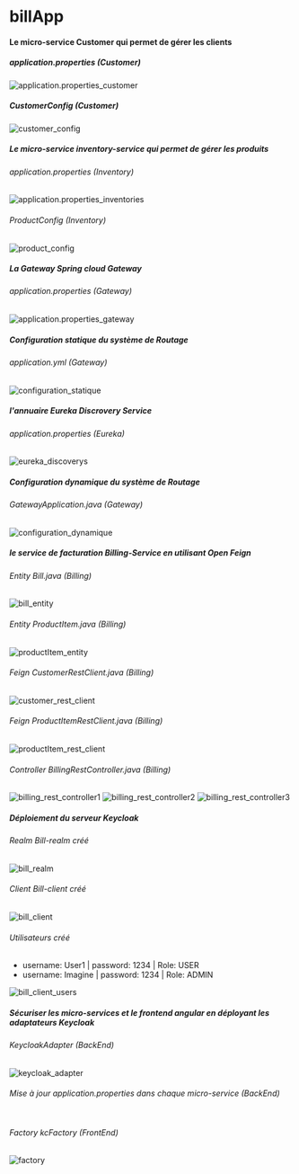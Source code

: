 # billApp

<!DOCTYPE html>
<html lang="en">
  <head>
    <meta charset="UTF-8" />
    <meta http-equiv="X-UA-Compatible" content="IE=edge" />
    <meta name="viewport" content="width=device-width, initial-scale=1.0" />
    <title>Document</title>
  </head>
  <body>
    <div>
      <h4>Le micro-service Customer qui permet de gérer les clients</h4>
      <h5>application.properties (Customer)</h5>
      <img
        src="./images/properties_customer.png"
        alt="application.properties_customer"
      />
      <h5>CustomerConfig (Customer)</h5>
      <img src="./images/customer_config.png" alt="customer_config" />
    </div>
    <div>
      <h5>
        Le micro-service inventory-service qui permet de gérer les produits
      </h5>
      <h6>application.properties (Inventory)</h6>
      <img
        src="./images/properties_inventories.png"
        alt="application.properties_inventories"
      />
      <h6>ProductConfig (Inventory)</h6>
      <img src="./images/product_config.png" alt="product_config" />
    </div>
    <div>
      <h5>La Gateway Spring cloud Gateway</h5>
      <h6>application.properties (Gateway)</h6>
      <img
        src="./images/properties_gateway.png"
        alt="application.properties_gateway"
      />
    </div>
    <div>
      <h5>Configuration statique du système de Routage</h5>
      <h6>application.yml (Gateway)</h6>
      <img src="./images/config_statique.png" alt="configuration_statique" />
    </div>
    <div>
      <h5>l'annuaire Eureka Discrovery Service</h5>
      <h6>application.properties (Eureka)</h6>
      <img src="./images/eureka_discovery.png" alt="eureka_discoverys" />
    </div>
    <div>
      <h5>Configuration dynamique du système de Routage</h5>
      <h6>GatewayApplication.java (Gateway)</h6>
      <img src="./images/config_dynamique.png" alt="configuration_dynamique" />
    </div>
    <div>
      <h5>le service de facturation Billing-Service en utilisant Open Feign</h5>
      <h6>Entity Bill.java (Billing)</h6>
      <img src="./images/bill_entity.png" alt="bill_entity" />
      <h6>Entity ProductItem.java (Billing)</h6>
      <img src="./images/productItem_entity.png" alt="productItem_entity" />
      <h6>Feign CustomerRestClient.java (Billing)</h6>
      <img src="./images/customer_rest_client.png" alt="customer_rest_client" />
      <h6>Feign ProductItemRestClient.java (Billing)</h6>
      <img
        src="./images/productItem_rest_client.png"
        alt="productItem_rest_client"
      />
      <h6>Controller BillingRestController.java (Billing)</h6>
      <img
        src="./images/billing_rest_controller1.png"
        alt="billing_rest_controller1"
      />
      <img
        src="./images/billing_rest_controller2.png"
        alt="billing_rest_controller2"
      />
      <img
        src="./images/billing_rest_controller3.png"
        alt="billing_rest_controller3"
      />
    </div>
    <div>
      <h5>Déploiement du serveur Keycloak</h5>
      <h6>Realm Bill-realm créé</h6>
      <img src="./images/create_bill_realm.png" alt="bill_realm" />
      <h6>Client Bill-client créé</h6>
      <img src="./images/bill_client_parameters.png" alt="bill_client" />
      <h6>Utilisateurs créé</h6>
      <ul>
        <li>username: User1 | password: 1234 | Role: USER</li>
        <li>username: Imagine | password: 1234 | Role: ADMIN</li>
      </ul>
      <img src="./images/bill_realm_users.png" alt="bill_client_users" />
    </div>
    <div>
      <h5>
        Sécuriser les micro-services et le frontend angular en déployant les
        adaptateurs Keycloak
      </h5>
      <h6>KeycloakAdapter (BackEnd)</h6>
      <img src="./images/keycloak_adapter.png" alt="keycloak_adapter" />
      <h6>
        Mise à jour application.properties dans chaque micro-service (BackEnd)
      </h6>
      <img src="./images/properties_security.png" alt="" />
      <h6>Factory kcFactory (FrontEnd)</h6>
      <img src="./images/factory.png" alt="factory" />
    </div>
  </body>
</html>
